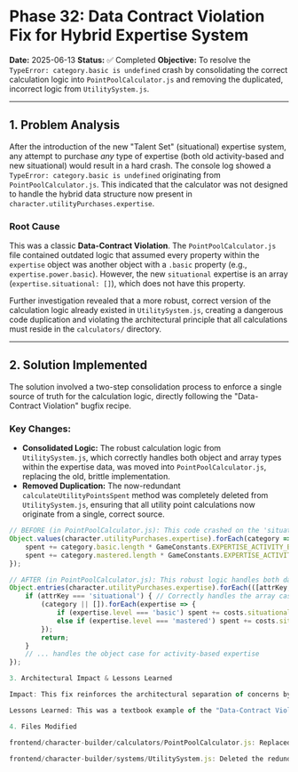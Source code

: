 
# Phase 32: Data Contract Violation Fix for Hybrid Expertise System

**Date:** 2025-06-13
**Status:** ✅ Completed
**Objective:** To resolve the `TypeError: category.basic is undefined` crash by consolidating the correct calculation logic into `PointPoolCalculator.js` and removing the duplicated, incorrect logic from `UtilitySystem.js`.

---

## 1. Problem Analysis

After the introduction of the new "Talent Set" (situational) expertise system, any attempt to purchase *any* type of expertise (both old activity-based and new situational) would result in a hard crash. The console log showed a `TypeError: category.basic is undefined` originating from `PointPoolCalculator.js`. This indicated that the calculator was not designed to handle the hybrid data structure now present in `character.utilityPurchases.expertise`.

### Root Cause

This was a classic **Data-Contract Violation**. The `PointPoolCalculator.js` file contained outdated logic that assumed every property within the `expertise` object was another object with a `.basic` property (e.g., `expertise.power.basic`). However, the new `situational` expertise is an array (`expertise.situational: []`), which does not have this property.

Further investigation revealed that a more robust, correct version of the calculation logic already existed in `UtilitySystem.js`, creating a dangerous code duplication and violating the architectural principle that all calculations must reside in the `calculators/` directory.

---

## 2. Solution Implemented

The solution involved a two-step consolidation process to enforce a single source of truth for the calculation logic, directly following the "Data-Contract Violation" bugfix recipe.

### Key Changes:
*   **Consolidated Logic:** The robust calculation logic from `UtilitySystem.js`, which correctly handles both object and array types within the expertise data, was moved into `PointPoolCalculator.js`, replacing the old, brittle implementation.
*   **Removed Duplication:** The now-redundant `calculateUtilityPointsSpent` method was completely deleted from `UtilitySystem.js`, ensuring that all utility point calculations now originate from a single, correct source.

```javascript
// BEFORE (in PointPoolCalculator.js): This code crashed on the 'situational' array.
Object.values(character.utilityPurchases.expertise).forEach(category => {
    spent += category.basic.length * GameConstants.EXPERTISE_ACTIVITY_BASIC; // CRASHES HERE
    spent += category.mastered.length * GameConstants.EXPERTISE_ACTIVITY_MASTERED;
});

// AFTER (in PointPoolCalculator.js): This robust logic handles both data structures.
Object.entries(character.utilityPurchases.expertise).forEach(([attrKey, category]) => {
    if (attrKey === 'situational') { // Correctly handles the array case
        (category || []).forEach(expertise => {
            if (expertise.level === 'basic') spent += costs.situational.basic.cost;
            else if (expertise.level === 'mastered') spent += costs.situational.mastered.cost;
        });
        return;
    }
    // ... handles the object case for activity-based expertise
});

3. Architectural Impact & Lessons Learned

Impact: This fix reinforces the architectural separation of concerns by ensuring that all calculation logic resides exclusively in the calculators/ directory. It makes the PointPoolCalculator more resilient to future data structure changes and eliminates a source of code rot by removing duplicated logic.

Lessons Learned: This was a textbook example of the "Data-Contract Violation" pattern. It highlights the critical importance of ensuring that shared systems (like calculators) are updated to handle any changes to the core data models they consume. It also underscores the danger of duplicated logic, as one part of the code was correct while the other was stale and causing crashes.

4. Files Modified

frontend/character-builder/calculators/PointPoolCalculator.js: Replaced the buggy calculateUtilityPoolSpent method with the correct, robust logic.

frontend/character-builder/systems/UtilitySystem.js: Deleted the redundant calculateUtilityPointsSpent method.
